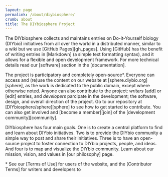 ```yaml
---
layout: page
permalink: /about/diybiosphere/
crumb: about
title: The DIYbiosphere Project
---
```


The DIYbiosphere collects and maintains entries on Do-it-Yourself biology (DIYbio) initiatives from all over the world in a distributed manner, similar to a wiki but we use [GitHub Pages][gh_pages]. Using [GitHub] has the benefit of writing entries in [Markdown] (a simple text formatting syntax), and it allows for a flexible and open development framework. For more technical details read our [software] section in the [documentation].

The project is participatory and completely open-source\*. Everyone can access and (re)use the content on our website at [sphere.diybio.org][sphere], as the work is dedicated to the public domain, except where otherwise noted. Anyone can also contribute to the project: _writers_ [add] or [edit] entries, and _developers_ parcipate in the development; the software, design, and overall direction of the project. Go to our repository at [DIYbiosphere/sphere][sphere] to see how to get started to contribute. You can also get involved and [become a member][join] of the [development community][community].

DIYbiosphere has four main goals. One is to create a central platform to find and learn about DIYbio initiatives. Two is to provide the DIYbio community a simple way to post and share their initiatives. Three is to have an open-source project to foster connection to DIYbio projects, people, and ideas. And four is to map and visualize the DIYbio community. Learn about our mission, vision, and values in [our philosophy] page.

\* See our [Terms of Use] for users of the website, and the [Contributor Terms] for writers and developers to
